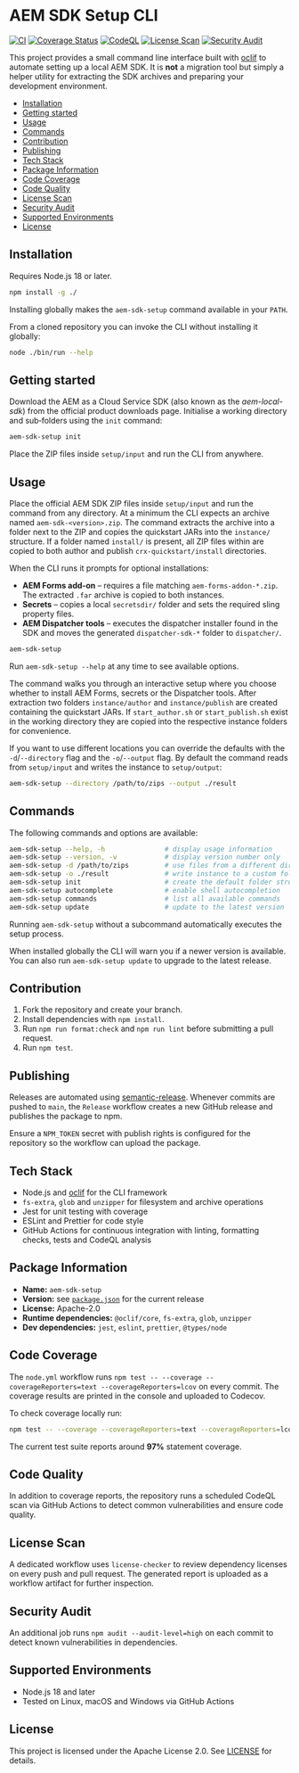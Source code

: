 # AEM SDK Setup CLI

[![CI](https://github.com/AEM-X/aem-sdk-setup/actions/workflows/node.yml/badge.svg)](https://github.com/AEM-X/aem-sdk-setup/actions/workflows/node.yml)
[![Coverage Status](https://codecov.io/gh/AEM-X/aem-sdk-setup/branch/main/graph/badge.svg)](https://codecov.io/gh/AEM-X/aem-sdk-setup)
[![CodeQL](https://github.com/AEM-X/aem-sdk-setup/actions/workflows/codeql.yml/badge.svg)](https://github.com/AEM-X/aem-sdk-setup/actions/workflows/codeql.yml)
[![License Scan](https://github.com/AEM-X/aem-sdk-setup/actions/workflows/license.yml/badge.svg)](https://github.com/AEM-X/aem-sdk-setup/actions/workflows/license.yml)
[![Security Audit](https://github.com/AEM-X/aem-sdk-setup/actions/workflows/npm-audit.yml/badge.svg)](https://github.com/AEM-X/aem-sdk-setup/actions/workflows/npm-audit.yml)

This project provides a small command line interface built with [oclif](https://oclif.io/) to automate setting up a local AEM SDK. It is **not** a migration tool but simply a helper utility for extracting the SDK archives and preparing your development environment.

<!-- toc -->

- [Installation](#installation)
- [Getting started](#getting-started)
- [Usage](#usage)
- [Commands](#commands)
- [Contribution](#contribution)
- [Publishing](#publishing)
- [Tech Stack](#tech-stack)
- [Package Information](#package-information)
- [Code Coverage](#code-coverage)
- [Code Quality](#code-quality)
- [License Scan](#license-scan)
- [Security Audit](#security-audit)
- [Supported Environments](#supported-environments)
- [License](#license)
<!-- tocstop -->

## Installation

Requires Node.js 18 or later.

```bash
npm install -g ./
```

Installing globally makes the `aem-sdk-setup` command available in your `PATH`.

From a cloned repository you can invoke the CLI without installing it globally:

```bash
node ./bin/run --help
```

## Getting started

Download the AEM as a Cloud Service SDK (also known as the _aem-local-sdk_) from
the official product downloads page. Initialise a working directory and
sub‑folders using the `init` command:

```bash
aem-sdk-setup init
```

Place the ZIP files inside `setup/input` and run the CLI from anywhere.

## Usage

Place the official AEM SDK ZIP files inside `setup/input` and run the command
from any directory. At a minimum the CLI expects an archive named
`aem-sdk-<version>.zip`. The command extracts the archive into a folder next to
the ZIP and copies the quickstart JARs into the `instance/` structure. If a
folder named `install/` is present, all ZIP files within are copied to both
author and publish `crx-quickstart/install` directories.

When the CLI runs it prompts for optional installations:

- **AEM Forms add‑on** – requires a file matching
  `aem-forms-addon-*.zip`. The extracted `.far` archive is copied to both
  instances.
- **Secrets** – copies a local `secretsdir/` folder and sets the required sling
  property files.
- **AEM Dispatcher tools** – executes the dispatcher installer found in the SDK
  and moves the generated `dispatcher-sdk-*` folder to `dispatcher/`.

```bash
aem-sdk-setup
```

Run `aem-sdk-setup --help` at any time to see available options.

The command walks you through an interactive setup where you choose whether to
install AEM Forms, secrets or the Dispatcher tools. After extraction two
folders `instance/author` and `instance/publish` are created containing the
quickstart JARs. If `start_author.sh` or `start_publish.sh` exist in the working
directory they are copied into the respective instance folders for convenience.

If you want to use different locations you can override the defaults with the
`-d`/`--directory` flag and the `-o`/`--output` flag. By default the command
reads from `setup/input` and writes the instance to `setup/output`:

```bash
aem-sdk-setup --directory /path/to/zips --output ./result
```

## Commands

The following commands and options are available:

```bash
aem-sdk-setup --help, -h               # display usage information
aem-sdk-setup --version, -v            # display version number only
aem-sdk-setup -d /path/to/zips         # use files from a different directory
aem-sdk-setup -o ./result              # write instance to a custom folder
aem-sdk-setup init                     # create the default folder structure
aem-sdk-setup autocomplete             # enable shell autocompletion
aem-sdk-setup commands                 # list all available commands
aem-sdk-setup update                   # update to the latest version
```

Running `aem-sdk-setup` without a subcommand automatically executes the setup process.

When installed globally the CLI will warn you if a newer version is available.
You can also run `aem-sdk-setup update` to upgrade to the latest release.

## Contribution

1. Fork the repository and create your branch.
2. Install dependencies with `npm install`.
3. Run `npm run format:check` and `npm run lint` before submitting a pull request.
4. Run `npm test`.

## Publishing

Releases are automated using [semantic-release](https://github.com/semantic-release/semantic-release).
Whenever commits are pushed to `main`, the `Release` workflow creates a new GitHub
release and publishes the package to npm.

Ensure a `NPM_TOKEN` secret with publish rights is configured for the repository
so the workflow can upload the package.

## Tech Stack

- Node.js and [oclif](https://oclif.io/) for the CLI framework
- `fs-extra`, `glob` and `unzipper` for filesystem and archive operations
- Jest for unit testing with coverage
- ESLint and Prettier for code style
- GitHub Actions for continuous integration with linting, formatting checks, tests and CodeQL analysis

## Package Information

- **Name:** `aem-sdk-setup`
- **Version:** see [`package.json`](package.json) for the current release
- **License:** Apache-2.0
- **Runtime dependencies:** `@oclif/core`, `fs-extra`, `glob`, `unzipper`
- **Dev dependencies:** `jest`, `eslint`, `prettier`, `@types/node`

## Code Coverage

The `node.yml` workflow runs `npm test -- --coverage --coverageReporters=text --coverageReporters=lcov` on every commit. The coverage
results are printed in the console and uploaded to Codecov.

To check coverage locally run:

```bash
npm test -- --coverage --coverageReporters=text --coverageReporters=lcov
```

The current test suite reports around **97%** statement coverage.

## Code Quality

In addition to coverage reports, the repository runs a scheduled CodeQL scan via
GitHub Actions to detect common vulnerabilities and ensure code quality.

## License Scan

A dedicated workflow uses `license-checker` to review dependency licenses on
every push and pull request. The generated report is uploaded as a workflow
artifact for further inspection.

## Security Audit

An additional job runs `npm audit --audit-level=high` on each commit to detect
known vulnerabilities in dependencies.

## Supported Environments

- Node.js 18 and later
- Tested on Linux, macOS and Windows via GitHub Actions

## License

This project is licensed under the Apache License 2.0. See [LICENSE](LICENSE) for details.
